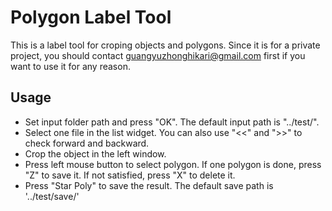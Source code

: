 # Polygon Label Tool
This is a label tool for croping objects and polygons. 
Since it is for a private project, you should contact guangyuzhonghikari@gmail.com first if you want to use it for any reason.
## Usage
* Set input folder path and press "OK". The default input path is "../test/".
* Select one file in the list widget. You can also use "<<" and ">>" to check forward and backward.
* Crop the object in the left window.
* Press left mouse button to select polygon. If one polygon is done, press "Z" to save it. If not satisfied, press "X" to delete it.
* Press "Star Poly" to save the result. The default save path is '../test/save/'

